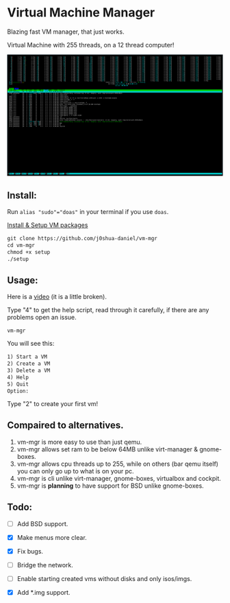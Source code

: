 # Virtual Machine Manager
Blazing fast VM manager, that just works.

Virtual Machine with 255 threads, on a 12 thread computer!

![255th](https://github.com/j0shua-daniel/images/blob/main/255cores.png?raw=true)

## Install:

Run `alias "sudo"="doas"` in your terminal if you use `doas`. 

[Install & Setup VM packages](https://github.com/j0shua-daniel/vm-mgr/wiki)

```
git clone https://github.com/j0shua-daniel/vm-mgr
cd vm-mgr
chmod +x setup
./setup
```

## Usage:
Here is a [video](https://github.com/j0shua-daniel/images/blob/main/vm-mgr.gif) (it is a little broken).

Type "4" to get the help script, read through it carefully, if there are any problems open an issue.

```
vm-mgr
```
You will see this: 
```
1) Start a VM
2) Create a VM
3) Delete a VM
4) Help
5) Quit
Option:
```
Type "2" to create your first vm!

## Compaired to alternatives.

1. vm-mgr is more easy to use than just qemu.
2. vm-mgr allows set ram to be below 64MB unlike virt-manager & gnome-boxes.
3. vm-mgr allows cpu threads up to 255, while on others (bar qemu itself) you can only go up to what is on your pc.
4. vm-mgr is cli unlike virt-manager, gnome-boxes, virtualbox and cockpit.
5. vm-mgr is **planning** to have support for BSD unlike gnome-boxes.

## Todo:

- [ ] Add BSD support.
- [x] Make menus more clear.
- [x] Fix bugs.
- [ ] Bridge the network.
- [ ] Enable starting created vms without disks and only isos/imgs.
- [x] Add *.img support.

